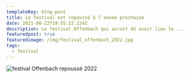 ```yaml
---
templateKey: blog-post
title: Le festival est repoussé à l'année prochaine
date: 2021-08-22T19:55:22.224Z
description: Le festival Offenbach qui aurait dû avoir lieu le ...
featuredpost: true
featuredimage: /img/festival_offenbach_2022.jpg
tags:
  - festival
---
```

![festival Offenbach repoussé 2022](/img/festival_offenbach_2022.jpg)